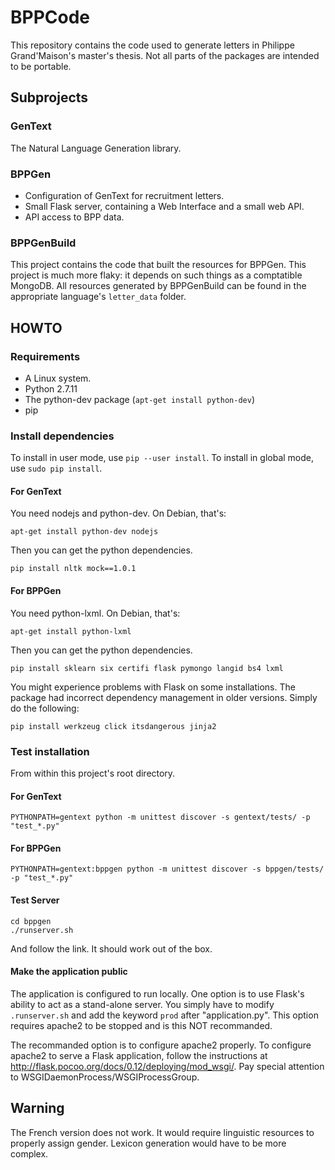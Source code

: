 # BPPCode
This repository contains the code used to generate letters in Philippe Grand'Maison's master's thesis. Not all parts of the packages are intended to be portable.

## Subprojects

### GenText
The Natural Language Generation library.

### BPPGen
* Configuration of GenText for recruitment letters.
* Small Flask server, containing a Web Interface and a small web API.
* API access to BPP data.

### BPPGenBuild
This project contains the code that built the resources for BPPGen. This project is much more flaky: it depends on such things as a 
comptatible MongoDB. All resources generated by BPPGenBuild can be found in the appropriate language's `letter_data` folder.

## HOWTO
### Requirements
* A Linux system.
* Python 2.7.11
* The python-dev package (`apt-get install python-dev`)
* pip

### Install dependencies
To install in user mode, use `pip --user install`. To install in global mode, use `sudo pip install`.
#### For GenText

You need nodejs and python-dev. On Debian, that's:
~~~~
apt-get install python-dev nodejs
~~~~

Then you can get the python dependencies.
~~~~
pip install nltk mock==1.0.1
~~~~


#### For BPPGen
You need python-lxml. On Debian, that's:
~~~~
apt-get install python-lxml
~~~~

Then you can get the python dependencies.
~~~~
pip install sklearn six certifi flask pymongo langid bs4 lxml
~~~~

You might experience problems with Flask on some installations. The package had incorrect dependency management in older versions. Simply do the following:
~~~~
pip install werkzeug click itsdangerous jinja2
~~~~


### Test installation
From within this project's root directory.
#### For GenText
~~~~
PYTHONPATH=gentext python -m unittest discover -s gentext/tests/ -p "test_*.py"
~~~~

#### For BPPGen
~~~~
PYTHONPATH=gentext:bppgen python -m unittest discover -s bppgen/tests/ -p "test_*.py"
~~~~

#### Test Server
~~~~
cd bppgen
./runserver.sh
~~~~
And follow the link. It should work out of the box.

#### Make the application public
The application is configured to run locally. One option is to use Flask's ability to act as a stand-alone server. You simply have to modify `.runserver.sh` and add the keyword `prod` after "application.py". This option requires apache2 to be stopped and is this NOT recommanded.

The recommanded option is to configure apache2 properly. To configure apache2 to serve a Flask application, follow the instructions at http://flask.pocoo.org/docs/0.12/deploying/mod_wsgi/. Pay special attention to WSGIDaemonProcess/WSGIProcessGroup.

## Warning
The French version does not work. It would require linguistic resources to properly assign gender. Lexicon generation would have to be more complex.
